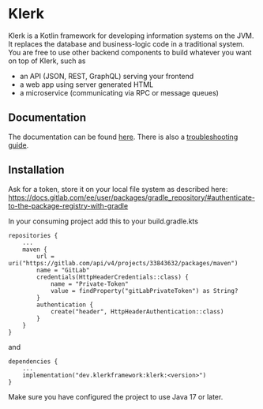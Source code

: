 # Klerk

Klerk is a Kotlin framework for developing information systems on the JVM. It replaces the database and
business-logic code in a traditional system. You are free to use other backend components to build whatever you want on
top of Klerk, such as

* an API (JSON, REST, GraphQL) serving your frontend
* a web app using server generated HTML
* a microservice (communicating via RPC or message queues)

## Documentation

The documentation can be found [here](documentation/README.md).
There is also a [troubleshooting guide](documentation/Troubleshooting.md).

## Installation

Ask for a token, store it on your local file system as described here:
https://docs.gitlab.com/ee/user/packages/gradle_repository/#authenticate-to-the-package-registry-with-gradle

In your consuming project add this to your build.gradle.kts

```
repositories {
    ...
    maven {
        url = uri("https://gitlab.com/api/v4/projects/33843632/packages/maven")
        name = "GitLab"
        credentials(HttpHeaderCredentials::class) {
            name = "Private-Token"
            value = findProperty("gitLabPrivateToken") as String?
        }
        authentication {
            create("header", HttpHeaderAuthentication::class)
        }
    }
}
```

and

```
dependencies {
    ...
    implementation("dev.klerkframework:klerk:<version>")
}
```

Make sure you have configured the project to use Java 17 or later.
